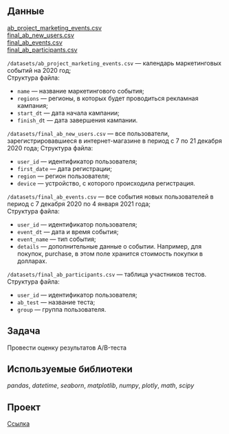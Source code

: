 ## Данные

[ab_project_marketing_events.csv](https://code.s3.yandex.net/datasets/ab_project_marketing_events.csv)     
[final_ab_new_users.csv](https://code.s3.yandex.net/datasets/final_ab_new_users.csv)    
[final_ab_events.csv](https://code.s3.yandex.net/datasets/final_ab_events.csv)    
[final_ab_participants.csv](https://code.s3.yandex.net/datasets/final_ab_participants.csv)    

`/datasets/ab_project_marketing_events.csv` — календарь маркетинговых событий на 2020 год;     
    Структура файла:
      
- `name` — название маркетингового события;
- `regions` — регионы, в которых будет проводиться рекламная кампания;
- `start_dt` — дата начала кампании;
- `finish_dt` — дата завершения кампании.

`/datasets/final_ab_new_users.csv` — все пользователи, зарегистрировавшиеся в интернет-магазине в период с 7 по 21 декабря 2020 года;
    Структура файла:
- `user_id` — идентификатор пользователя;
- `first_date` — дата регистрации;
- `region` — регион пользователя;
- `device` — устройство, с которого происходила регистрация.

`/datasets/final_ab_events.csv` — все события новых пользователей в период с 7 декабря 2020 по 4 января 2021 года;    
    Структура файла:
- `user_id` — идентификатор пользователя;
- `event_dt` — дата и время события;
- `event_name` — тип события;
- `details` — дополнительные данные о событии. Например, для покупок, purchase, в этом поле хранится стоимость покупки в долларах.

`/datasets/final_ab_participants.csv` — таблица участников тестов.    
    Структура файла:
- `user_id` — идентификатор пользователя;
- `ab_test` — название теста;
- `group` — группа пользователя.

## Задача

Провести оценку результатов A/B-теста

## Используемые библиотеки

*pandas*, *datetime*, *seaborn*, *matplotlib*, *numpy*, *plotly*, *math*, *scipy*

## Проект

[Ссылка](https://github.com/vs-gorgan/practicum.yandex/blob/main/14_AB-test_final/AB-test_final.ipynb)
